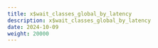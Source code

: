 ```yaml
---
title: x$wait_classes_global_by_latency
description: x$wait_classes_global_by_latency
date: 2024-10-09
weight: 20000
---
```

<style>
th, td {
  border: 1px solid rgb(190, 190, 190);
}
</style>
